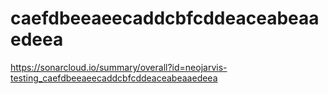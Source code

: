 # caefdbeeaeecaddcbfcddeaceabeaaedeea
https://sonarcloud.io/summary/overall?id=neojarvis-testing_caefdbeeaeecaddcbfcddeaceabeaaedeea

